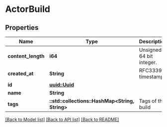 # ActorBuild

## Properties

Name | Type | Description | Notes
------------ | ------------- | ------------- | -------------
**content_length** | **i64** | Unsigned 64 bit integer. | 
**created_at** | **String** | RFC3339 timestamp | 
**id** | [**uuid::Uuid**](uuid::Uuid.md) |  | 
**name** | **String** |  | 
**tags** | **::std::collections::HashMap<String, String>** | Tags of this build | 

[[Back to Model list]](../README.md#documentation-for-models) [[Back to API list]](../README.md#documentation-for-api-endpoints) [[Back to README]](../README.md)


